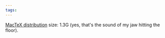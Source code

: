 ```yaml
---
tags: 
---
```


[MacTeX distribution](http://www.tug.org/mactex/2009/) size: 1.3G (yes, that's the sound of my jaw hitting the floor).
